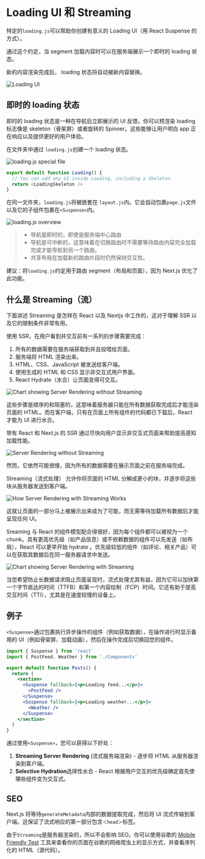 # Loading UI 和 Streaming

特定的`loading.js`可以帮助你创建有意义的 Loading UI（用 React Suspense 的方式）。

通过这个约定，当 segment 加载内容时可以在服务端展示一个即时的 loading 状态。

新的内容渲染完成后， loading 状态将自动被新内容替换。

![Loading UI](https://nextjs.org/_next/image?url=%2Fdocs%2Flight%2Floading-ui.png&w=3840&q=75&dpl=dpl_Eomhwv8NECRhfPpbG7PmBHVvsZyU)

## 即时的 loading 状态

即时的 loading 状态是一种在导航后立即展示的 UI 反馈。你可以预渲染 loading 标志像是 skeleton（骨架屏）或者旋转的 Spinner。这些能够让用户明白 app 正在响应以及提供更好的用户体验。

在文件夹中通过 `loading.js`创建一个 loading 状态。

![loading.js special file](https://nextjs.org/_next/image?url=%2Fdocs%2Flight%2Floading-special-file.png&w=3840&q=75&dpl=dpl_Eomhwv8NECRhfPpbG7PmBHVvsZyU)

```typescript
export default function Loading() {
  // You can add any UI inside Loading, including a Skeleton.
  return <LoadingSkeleton />
}
```

在同一文件夹，`loading.js`将被嵌套在 `layout.js`内。它会自动包裹`page.js`文件以及它的子组件包裹在`<Suspense>`内。

![loading.js overview](https://nextjs.org/_next/image?url=%2Fdocs%2Flight%2Floading-overview.png&w=3840&q=75&dpl=dpl_Eomhwv8NECRhfPpbG7PmBHVvsZyU)

> - 导航是即时的，即使是服务端中心路由
> - 导航是可中断的，这意味着在切换路由时不需要等待路由内容完全加载完成才能导航到另一个路由。
> - 共享布局在加载新的路由片段时仍然保持交互性。

建议：将`loading.js`约定用于路由 segment（布局和页面），因为 Next.js 优化了此功能。

## 什么是 Streaming（流）

下面讲述 Streaming 是怎样在 React 以及 Nextjs 中工作的，这对于理解 SSR 以及它的限制条件非常有用。

使用 SSR，在用户看到并交互前有一系列的步骤需要完成：

1. 所有的数据需要在服务端获取到并且投喂给页面。
2. 服务端将 HTML 渲染出来。
3. HTML、CSS、JavaScript 被发送给客户端。
4. 使用生成的 HTML 和 CSS 显示非交互式用户界面。
5. React Hydrate（水合）让页面变得可交互。

![Chart showing Server Rendering without Streaming](https://nextjs.org/_next/image?url=%2Fdocs%2Flight%2Fserver-rendering-without-streaming-chart.png&w=3840&q=75&dpl=dpl_Eomhwv8NECRhfPpbG7PmBHVvsZyU)

这些步骤是顺序的和阻塞的，这意味着服务器只能在所有数据获取完成后才能渲染页面的 HTML。而在客户端，只有在页面上所有组件的代码都已下载后，React 才能为 UI 进行水合。

带有 React 和 Next.js 的 SSR 通过尽快向用户显示非交互式页面来帮助提高感知加载性能。

![Server Rendering without Streaming](https://nextjs.org/_next/image?url=%2Fdocs%2Flight%2Fserver-rendering-without-streaming.png&w=3840&q=75&dpl=dpl_Eomhwv8NECRhfPpbG7PmBHVvsZyU)

然而，它依然可能很慢，因为所有的数据需要在展示页面之前在服务端完成。

Streaming（流式处理） 允许你将页面的 HTML 分解成更小的块，并逐步将这些块从服务器发送到客户端。

![How Server Rendering with Streaming Works](https://nextjs.org/_next/image?url=%2Fdocs%2Flight%2Fserver-rendering-with-streaming.png&w=3840&q=75&dpl=dpl_Eomhwv8NECRhfPpbG7PmBHVvsZyU)

这就让页面的一部分马上被展示出来成为了可能，而无需等待加载所有数据后才能呈现任何 UI。

Sreaming 与 React 的组件模型配合得很好，因为每个组件都可以被视为一个 chunk。具有更高优先级（如产品信息）或不依赖数据的组件可以先发送（如布局），React 可以更早开始 hydrate 。优先级较低的组件（如评论、相关产品）可以在获取其数据后在同一服务器请求中发送。

![Chart showing Server Rendering with Streaming](https://nextjs.org/_next/image?url=%2Fdocs%2Flight%2Fserver-rendering-with-streaming-chart.png&w=3840&q=75&dpl=dpl_Eomhwv8NECRhfPpbG7PmBHVvsZyU)

当您希望防止长数据请求阻止页面呈现时，流式处理尤其有益，因为它可以加快第一个字节抵达的时间（TTFB）和第一个内容绘制（FCP）时间。它还有助于提高交互时间（TTI），尤其是在速度较慢的设备上。

## 例子

`<Suspense>`通过包裹执行异步操作的组件（例如获取数据），在操作进行时显示备用的 UI（例如骨架屏、加载动画），然后在操作完成后切换回您的组件。

```jsx
import { Suspense } from 'react'
import { PostFeed, Weather } from './Components'

export default function Posts() {
  return (
    <section>
      <Suspense fallback={<p>Loading feed...</p>}>
        <PostFeed />
      </Suspense>
      <Suspense fallback={<p>Loading weather...</p>}>
        <Weather />
      </Suspense>
    </section>
  )
}
```

通过使用`<Suspense>`，您可以获得以下好处：

1. **Streaming Server Rendering** (流式服务端渲染) - 逐步将 HTML 从服务器渲染到客户端。
2. **Selective Hydration**选择性水合 - React 根据用户交互的优先级确定首先使哪些组件变为交互式。

## SEO

Next.js 将等待`generateMetadata`内部的数据提取完成，然后将 UI 流式传输到客户端。这保证了流式响应的第一部分包含`＜head＞`标签。

由于`Streaming`是服务器渲染的，所以不会影响 SEO。你可以使用谷歌的 [Mobile Friendly Test](https://search.google.com/test/mobile-friendly) 工具来查看你的页面在谷歌的网络爬虫上的显示方式，并查看序列化的 HTML（源代码）。
